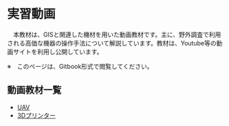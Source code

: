 # 実習動画
　本教材は、GISと関連した機材を用いた動画教材です。主に、野外調査で利用される高価な機器の操作手法について解説しています。教材は、Youtube等の動画サイトを利用し公開しています。

※　このページは、Gitbook形式で閲覧してください。

## 動画教材一覧

- [UAV](#UAV)
- [3Dプリンター](#3Dプリンター)
